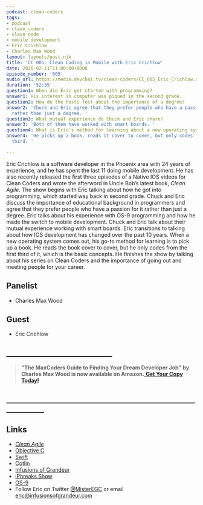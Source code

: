 ```yaml
---
podcast: clean-coders
tags:
- podcast
- clean_coders
- clean code
- mobile development
- Eric Crichlow
- Charles Max Wood
layout: layouts/post.njk
title: 'CC 005: Clean Coding in Mobile with Eric Crichlow'
date: 2020-02-11T11:00:00+0000
episode_number: '005'
audio_url: https://media.devchat.tv/clean-coders/CC_005_Eric_Crichlow.mp3
duration: '52:35'
question1: When did Eric get started with programming?
answer1: His interest in computer was piqued in the second grade.
question2: How do the hosts feel about the importance of a degree?
answer2: 'Chuck and Eric agree that they prefer people who have a passion for code
  rather than just a degree. '
question3: What mutual experience do Chuck and Eric share?
answer3: 'Both of them have worked with smart boards. '
question4: What is Eric's method for learning about a new operating system?
answer4: 'He picks up a book, reads it cover to cover, but only codes from the first
  third. '

---
```

Eric Crichlow is a software developer in the Phoenix area with 24 years of experience, and he has spent the last 11 doing mobile development. He has also recently released the first three episodes of a Native IOS videos for Clean Coders and wrote the afterword in Uncle Bob’s latest book, _Clean Agile_. The show begins with Eric talking about how he got into programming, which started way back in second grade. Chuck and Eric discuss the importance of educational background in programmers and agree that they prefer people who have a passion for it rather than just a degree. Eric talks about his experience with OS-9 programming and how he made the switch to mobile development. Chuck and Eric talk about their mutual experience working with smart boards. Eric transitions to talking about how IOS development has changed over the past 10 years. When a new operating system comes out, his go-to method for learning is to pick up a book. He reads the book cover to cover, but he only codes from the first third of it, which is the basic concepts. He finishes the show by talking about his series on Clean Coders and the importance of going out and meeting people for your career.

## Panelist

* Charles Max Wood

## Guest

* Eric Crichlow

## **____________________________**

> **"The MaxCoders Guide to Finding Your Dream Developer Job" by Charles Max Wood is now available on Amazon.**[ **Get Your Copy Today!**](https://www.amazon.com/gp/product/B081MBL5C9/ref=as_li_ss_tl?ie=UTF8&linkCode=sl1&tag=devchattv-20&linkId=9d61363241636e2546ef46abba198746&language=en_US)

## **____________________________________________________________**

## Links

* [_Clean Agile_](https://www.amazon.com/Clean-Agile-Basics-Robert-Martin/dp/0135781868)
* [Objective C](https://developer.apple.com/library/archive/documentation/Cocoa/Conceptual/ProgrammingWithObjectiveC/Introduction/Introduction.html)
* [Swift](https://www.swift.com/)
* [Cotlin](https://kotlinlang.org/)
* [Infusions of Grandeur](http://www.infusionsofgrandeur.net/)
* [iPhreaks Show](https://meetings.hubspot.com/team104/iphreaks-episode)
* [OS-9](https://en.wikipedia.org/wiki/OS-9)
* Follow Eric on Twitter [@MisterEGC](https://twitter.com/misteregc?lang=en) or email [eric@infusionsofgrandeur.com](mailto:eric@infusionsofgrandeur.com)